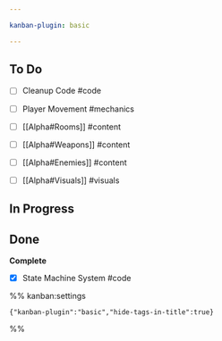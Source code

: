 ```yaml
---

kanban-plugin: basic

---
```


## To Do

- [ ] Cleanup Code #code
- [ ] Player Movement #mechanics
- [ ] [[Alpha#Rooms]] #content
- [ ] [[Alpha#Weapons]] #content
- [ ] [[Alpha#Enemies]] #content
- [ ] [[Alpha#Visuals]] #visuals


## In Progress



## Done

**Complete**
- [x] State Machine System #code




%% kanban:settings
```
{"kanban-plugin":"basic","hide-tags-in-title":true}
```
%%